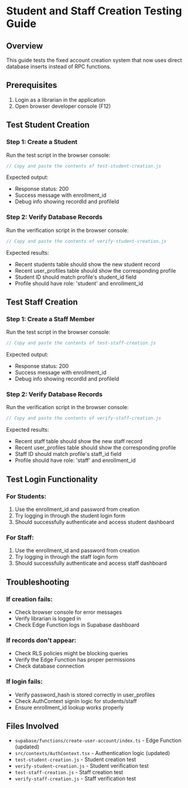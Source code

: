 # Student and Staff Creation Testing Guide

## Overview
This guide tests the fixed account creation system that now uses direct database inserts instead of RPC functions.

## Prerequisites
1. Login as a librarian in the application
2. Open browser developer console (F12)

## Test Student Creation

### Step 1: Create a Student
Run the test script in the browser console:
```javascript
// Copy and paste the contents of test-student-creation.js
```

Expected output:
- Response status: 200
- Success message with enrollment_id
- Debug info showing recordId and profileId

### Step 2: Verify Database Records
Run the verification script in the browser console:
```javascript
// Copy and paste the contents of verify-student-creation.js
```

Expected results:
- Recent students table should show the new student record
- Recent user_profiles table should show the corresponding profile
- Student ID should match profile's student_id field
- Profile should have role: 'student' and enrollment_id

## Test Staff Creation

### Step 1: Create a Staff Member
Run the test script in the browser console:
```javascript
// Copy and paste the contents of test-staff-creation.js
```

Expected output:
- Response status: 200
- Success message with enrollment_id
- Debug info showing recordId and profileId

### Step 2: Verify Database Records
Run the verification script in the browser console:
```javascript
// Copy and paste the contents of verify-staff-creation.js
```

Expected results:
- Recent staff table should show the new staff record
- Recent user_profiles table should show the corresponding profile
- Staff ID should match profile's staff_id field
- Profile should have role: 'staff' and enrollment_id

## Test Login Functionality

### For Students:
1. Use the enrollment_id and password from creation
2. Try logging in through the student login form
3. Should successfully authenticate and access student dashboard

### For Staff:
1. Use the enrollment_id and password from creation
2. Try logging in through the staff login form
3. Should successfully authenticate and access staff dashboard

## Troubleshooting

### If creation fails:
- Check browser console for error messages
- Verify librarian is logged in
- Check Edge Function logs in Supabase dashboard

### If records don't appear:
- Check RLS policies might be blocking queries
- Verify the Edge Function has proper permissions
- Check database connection

### If login fails:
- Verify password_hash is stored correctly in user_profiles
- Check AuthContext signIn logic for students/staff
- Ensure enrollment_id lookup works properly

## Files Involved
- `supabase/functions/create-user-account/index.ts` - Edge Function (updated)
- `src/contexts/AuthContext.tsx` - Authentication logic (updated)
- `test-student-creation.js` - Student creation test
- `verify-student-creation.js` - Student verification test
- `test-staff-creation.js` - Staff creation test
- `verify-staff-creation.js` - Staff verification test